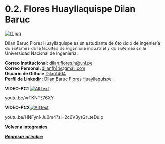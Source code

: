 # 0.2. Flores Huayllaquispe Dilan Baruc

[![f1.jpg](https://i.postimg.cc/Jh3cW5nN/f1.jpg)](https://postimg.cc/GB2sFYvt)

Dilan Baruc Flores Huayllaquispe es un estudiante de 6to ciclo de ingeniería de sistemas de la facultad de ingeniería industrial y de sistemas en la Universidad Nacional de Ingeniería.

**Correo Institucional:** dilan.flores.h@uni.pe\
**Correo Personal:** dilanfh14@gmail.com\
**Usuario de Github:** [Dilan1404](https://github.com/Dilan1404)\
**Perfil de Linkedin:** [Dilan Baruc Flores Huayllaquispe](https://www.linkedin.com/in/dilan-baruc-flores-huayllaquispe-3a09242a3/)

**VIDEO-PC1**
[![Alt text](https://img.youtube.com/vi/vrTKNTZ76XY?si=ZozTCfrq0UgBC_bz/0.jpg)](https://www.youtube.com/watch?v=vrTKNTZ76XY?si=ZozTCfrq0UgBC_bz)

youtu.be/vrTKNTZ76XY

**VIDEO-PC2**[![Alt text](https://img.youtube.com/vi/HNFynNJu0m4?si=2c6V3ysGrLteDuIp/0.jpg)](https://www.youtube.com/watch?v=HNFynNJu0m4?si=2c6V3ysGrLteDuIp)

youtu.be/HNFynNJu0m4?si=2c6V3ysGrLteDuIp

**[Volver a integrantes](../../0/0.md)**

***[Regresar al índice](../../README.md)***
